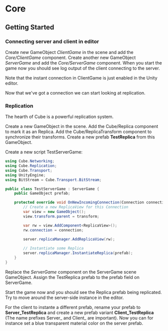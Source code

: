 # Core

## Getting Started

### Connecting server and client in editor
Create new GameObject *ClientGame* in the scene and add the *Core/ClientGame* component. Create another new GameObject *ServerGame* and add the *Core/ServerGame* component. 
When you start the game now you should see log output of the client connecting to the server.

Note that the instant connection in ClientGame is just enabled in the Unity editor.

Now that we've got a connection we can start looking at replication.

### Replication
The hearth of Cube is a powerful replication system.

Create a new GameObject in the scene. Add the Cube/Replica component to mark it as an Replica. Add the Cube/ReplicaTransform component to synchronize their transforms.
Create a new prefab **TestReplica** from this GameObject.

Create a new script TestServerGame:
```C#
using Cube.Networking;
using Cube.Replication;
using Cube.Transport;
using UnityEngine;
using BitStream = Cube.Transport.BitStream;

public class TestServerGame : ServerGame {
    public GameObject prefab;

    protected override void OnNewIncomingConnection(Connection connection, BitStream bs) {
		// Create a new ReplicaView for this Connection
        var view = new GameObject();
        view.transform.parent = transform;

        var rw = view.AddComponent<ReplicaView>();
        rw.connection = connection;
        
        server.replicaManager.AddReplicaView(rw);

		// Instantiate some Replica
        server.replicaManager.InstantiateReplica(prefab);
    }
}
```
Replace the *ServerGame* component on the ServerGame scene GameObject. Assign the TestReplica prefab to the prefab field on ServerGame.

Start the game now and you should see the Replica prefab being replicated. Try to move around the server-side instance in the editor.

For the client to instante a different prefab, rename your prefab to **Server_TestReplica**
and create a new prefab variant **Client_TestReplica** (The name prefixes Server_ and Client_ are important).
Now you can for instance set a blue transparent material color on the server prefab.